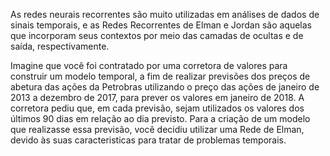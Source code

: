 As redes neurais recorrentes são muito utilizadas em análises de dados de sinais temporais, e as Redes Recorrentes de Elman e
Jordan são aquelas que incorporam seus contextos por meio das camadas de ocultas e de saída, respectivamente.

Imagine que você foi contratado por uma corretora de valores para construir um modelo temporal, a fim de realizar previsões dos preços de abetura das ações da Petrobras utilizando o preço das ações de janeiro de 2013 a dezembro de 2017, para prever os valores em janeiro de 2018. A corretora pediu que, em cada previsão, sejam utilizados os valores dos últimos 90 dias em relação ao dia previsto. Para a criação de um modelo que realizasse essa previsão, você decidiu utilizar uma Rede de Elman, devido às suas caracteristicas para tratar de problemas temporais.

